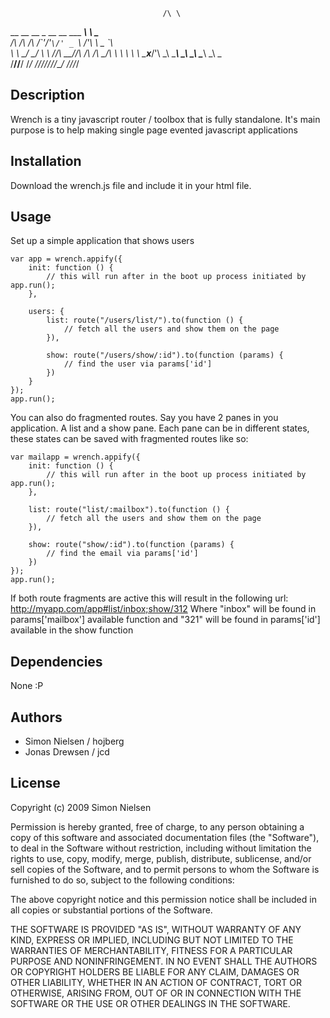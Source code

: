                                       /\ \        
 __  __  __  _ __    __    ___     ___\ \ \___    
/\ \/\ \/\ \/\`'__\/'__`\/' _ `\  /'___\ \  _ `\  
\ \ \_/ \_/ \ \ \//\  __//\ \/\ \/\ \__/\ \ \ \ \ 
 \ \___x___/'\ \_\\ \____\ \_\ \_\ \____\\ \_\ \_\
  \/__//__/   \/_/ \/____/\/_/\/_/\/____/ \/_/\/_/

## Description

Wrench is a tiny javascript router / toolbox that is fully standalone.
It's main purpose is to help making single page evented javascript applications

## Installation

Download the wrench.js file and include it in your html file.

## Usage

Set up a simple application that shows users

	var app = wrench.appify({
		init: function () {
			// this will run after in the boot up process initiated by app.run();
		},
		
		users: {
			list: route("/users/list/").to(function () {
				// fetch all the users and show them on the page
			}),
			
			show: route("/users/show/:id").to(function (params) {
				// find the user via params['id']
			})
		}
	});
	app.run();
		
You can also do fragmented routes. Say you have 2 panes in you application. A list and a show pane.
Each pane can be in different states, these states can be saved with fragmented routes like so:

	var mailapp = wrench.appify({
		init: function () {
			// this will run after in the boot up process initiated by app.run();
		},
	
		list: route("list/:mailbox").to(function () {
			// fetch all the users and show them on the page
		}),
	
		show: route("show/:id").to(function (params) {
			// find the email via params['id']
		})
	});
	app.run();

If both route fragments are active this will result in the following url: http://myapp.com/app#list/inbox;show/312
Where "inbox" will be found in params['mailbox'] available function and "321" will be found in params['id'] 
available in the show function

## Dependencies

None :P

## Authors

* Simon Nielsen / hojberg
* Jonas Drewsen / jcd
  
## License

Copyright (c) 2009 Simon Nielsen

Permission is hereby granted, free of charge, to any person obtaining
a copy of this software and associated documentation files (the
"Software"), to deal in the Software without restriction, including
without limitation the rights to use, copy, modify, merge, publish,
distribute, sublicense, and/or sell copies of the Software, and to
permit persons to whom the Software is furnished to do so, subject to
the following conditions:

The above copyright notice and this permission notice shall be
included in all copies or substantial portions of the Software.

THE SOFTWARE IS PROVIDED "AS IS", WITHOUT WARRANTY OF ANY KIND,
EXPRESS OR IMPLIED, INCLUDING BUT NOT LIMITED TO THE WARRANTIES OF
MERCHANTABILITY, FITNESS FOR A PARTICULAR PURPOSE AND NONINFRINGEMENT.
IN NO EVENT SHALL THE AUTHORS OR COPYRIGHT HOLDERS BE LIABLE FOR ANY
CLAIM, DAMAGES OR OTHER LIABILITY, WHETHER IN AN ACTION OF CONTRACT,
TORT OR OTHERWISE, ARISING FROM, OUT OF OR IN CONNECTION WITH THE
SOFTWARE OR THE USE OR OTHER DEALINGS IN THE SOFTWARE.
